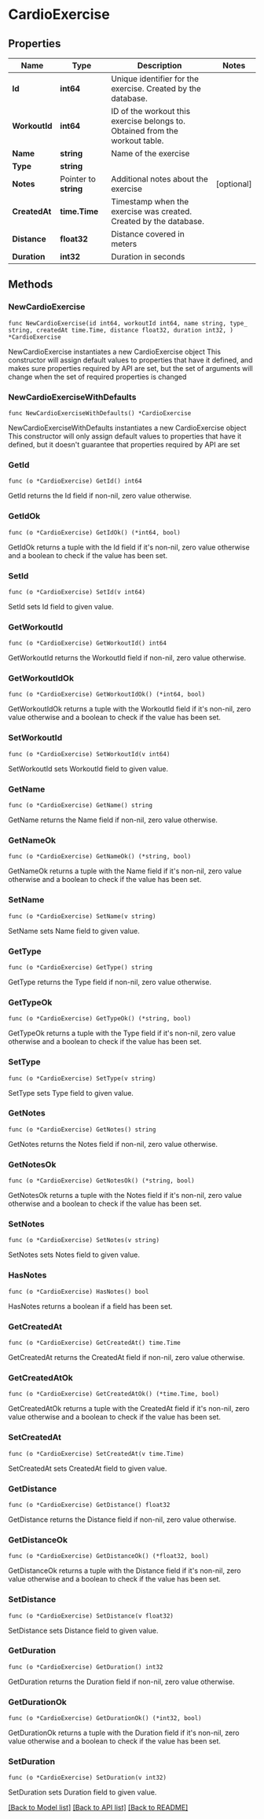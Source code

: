 # CardioExercise

## Properties

Name | Type | Description | Notes
------------ | ------------- | ------------- | -------------
**Id** | **int64** | Unique identifier for the exercise. Created by the database. | 
**WorkoutId** | **int64** | ID of the workout this exercise belongs to. Obtained from the workout table. | 
**Name** | **string** | Name of the exercise | 
**Type** | **string** |  | 
**Notes** | Pointer to **string** | Additional notes about the exercise | [optional] 
**CreatedAt** | **time.Time** | Timestamp when the exercise was created. Created by the database. | 
**Distance** | **float32** | Distance covered in meters | 
**Duration** | **int32** | Duration in seconds | 

## Methods

### NewCardioExercise

`func NewCardioExercise(id int64, workoutId int64, name string, type_ string, createdAt time.Time, distance float32, duration int32, ) *CardioExercise`

NewCardioExercise instantiates a new CardioExercise object
This constructor will assign default values to properties that have it defined,
and makes sure properties required by API are set, but the set of arguments
will change when the set of required properties is changed

### NewCardioExerciseWithDefaults

`func NewCardioExerciseWithDefaults() *CardioExercise`

NewCardioExerciseWithDefaults instantiates a new CardioExercise object
This constructor will only assign default values to properties that have it defined,
but it doesn't guarantee that properties required by API are set

### GetId

`func (o *CardioExercise) GetId() int64`

GetId returns the Id field if non-nil, zero value otherwise.

### GetIdOk

`func (o *CardioExercise) GetIdOk() (*int64, bool)`

GetIdOk returns a tuple with the Id field if it's non-nil, zero value otherwise
and a boolean to check if the value has been set.

### SetId

`func (o *CardioExercise) SetId(v int64)`

SetId sets Id field to given value.


### GetWorkoutId

`func (o *CardioExercise) GetWorkoutId() int64`

GetWorkoutId returns the WorkoutId field if non-nil, zero value otherwise.

### GetWorkoutIdOk

`func (o *CardioExercise) GetWorkoutIdOk() (*int64, bool)`

GetWorkoutIdOk returns a tuple with the WorkoutId field if it's non-nil, zero value otherwise
and a boolean to check if the value has been set.

### SetWorkoutId

`func (o *CardioExercise) SetWorkoutId(v int64)`

SetWorkoutId sets WorkoutId field to given value.


### GetName

`func (o *CardioExercise) GetName() string`

GetName returns the Name field if non-nil, zero value otherwise.

### GetNameOk

`func (o *CardioExercise) GetNameOk() (*string, bool)`

GetNameOk returns a tuple with the Name field if it's non-nil, zero value otherwise
and a boolean to check if the value has been set.

### SetName

`func (o *CardioExercise) SetName(v string)`

SetName sets Name field to given value.


### GetType

`func (o *CardioExercise) GetType() string`

GetType returns the Type field if non-nil, zero value otherwise.

### GetTypeOk

`func (o *CardioExercise) GetTypeOk() (*string, bool)`

GetTypeOk returns a tuple with the Type field if it's non-nil, zero value otherwise
and a boolean to check if the value has been set.

### SetType

`func (o *CardioExercise) SetType(v string)`

SetType sets Type field to given value.


### GetNotes

`func (o *CardioExercise) GetNotes() string`

GetNotes returns the Notes field if non-nil, zero value otherwise.

### GetNotesOk

`func (o *CardioExercise) GetNotesOk() (*string, bool)`

GetNotesOk returns a tuple with the Notes field if it's non-nil, zero value otherwise
and a boolean to check if the value has been set.

### SetNotes

`func (o *CardioExercise) SetNotes(v string)`

SetNotes sets Notes field to given value.

### HasNotes

`func (o *CardioExercise) HasNotes() bool`

HasNotes returns a boolean if a field has been set.

### GetCreatedAt

`func (o *CardioExercise) GetCreatedAt() time.Time`

GetCreatedAt returns the CreatedAt field if non-nil, zero value otherwise.

### GetCreatedAtOk

`func (o *CardioExercise) GetCreatedAtOk() (*time.Time, bool)`

GetCreatedAtOk returns a tuple with the CreatedAt field if it's non-nil, zero value otherwise
and a boolean to check if the value has been set.

### SetCreatedAt

`func (o *CardioExercise) SetCreatedAt(v time.Time)`

SetCreatedAt sets CreatedAt field to given value.


### GetDistance

`func (o *CardioExercise) GetDistance() float32`

GetDistance returns the Distance field if non-nil, zero value otherwise.

### GetDistanceOk

`func (o *CardioExercise) GetDistanceOk() (*float32, bool)`

GetDistanceOk returns a tuple with the Distance field if it's non-nil, zero value otherwise
and a boolean to check if the value has been set.

### SetDistance

`func (o *CardioExercise) SetDistance(v float32)`

SetDistance sets Distance field to given value.


### GetDuration

`func (o *CardioExercise) GetDuration() int32`

GetDuration returns the Duration field if non-nil, zero value otherwise.

### GetDurationOk

`func (o *CardioExercise) GetDurationOk() (*int32, bool)`

GetDurationOk returns a tuple with the Duration field if it's non-nil, zero value otherwise
and a boolean to check if the value has been set.

### SetDuration

`func (o *CardioExercise) SetDuration(v int32)`

SetDuration sets Duration field to given value.



[[Back to Model list]](../README.md#documentation-for-models) [[Back to API list]](../README.md#documentation-for-api-endpoints) [[Back to README]](../README.md)


